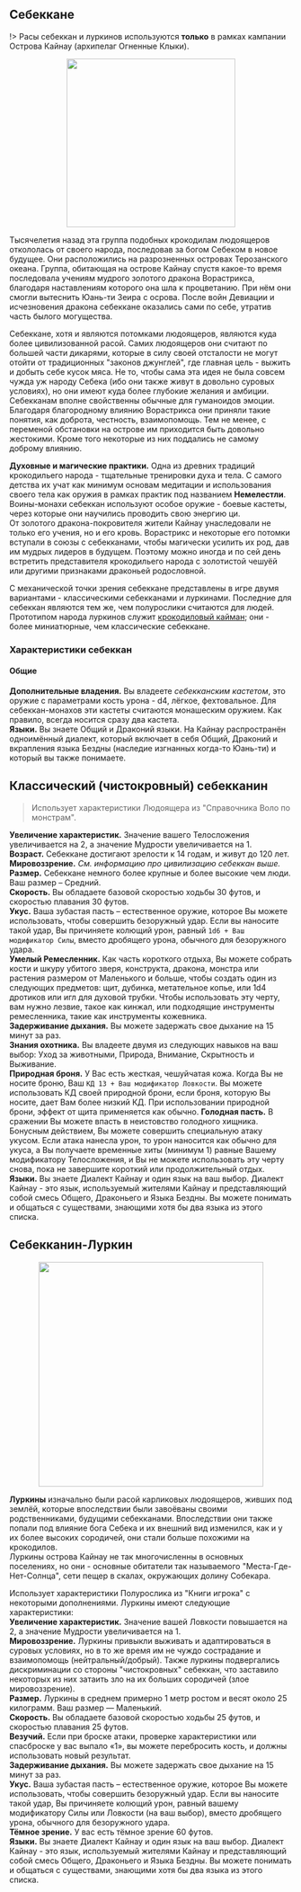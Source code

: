 ## Себеккане
!> Расы себеккан и луркинов используются **только** в рамках кампании Острова Кайнау (архипелаг Огненные Клыки).

<p style="text-align: center"><img style="height: 300px;" src="https://i.ibb.co/B2NHK8W/48b01b6ab3193f7d5c59bbafc882c0a2.jpg"/></p>

Тысячелетия назад эта группа подобных крокодилам людоящеров откололась от своего народа, последовав за богом Себеком в новое будущее.
Они расположились на разрозненных островах Терозанского океана. Группа, обитающая на острове Кайнау спустя какое-то время
последовала учениям мудрого золотого дракона Ворастрикса, благодаря наставлениям которого она шла к процветанию. При нём они смогли
вытеснить Юань-ти Зеира с осрова. После войн Девиации и исчезновения дракона себеккане оказались сами по себе, утратив часть былого могущества.

Себеккане, хотя и являются потомками людоящеров, являются куда более цивилизованной расой. Самих людоящеров они считают по большей части
дикарями, которые в силу своей отсталости не могут отойти от традиционных "законов джунглей", где главная цель - выжить и добыть себе кусок мяса.
Не то, чтобы сама эта идея не была совсем чужда уж народу Себека (ибо они также живут в довольно суровых условиях), но они имеют куда более глубокие желания и амбиции.  
Себекканам вполне свойственны обычные для гуманоидов эмоции. Благодаря благородному влиянию Ворастрикса они приняли такие понятия, как доброта, честность, взаимопомощь. Тем не менее, с переменой обстановки на острове им приходится быть довольно жестокими. Кроме того некоторые из них поддались не самому доброму влиянию.

**Духовные и магические практики.** Одна из древних традиций крокодильего народа - тщательные тренировки духа и тела. С самого детства их учат как минимум основам медитации и использования своего тела как оружия в рамках практик под названием **Немелестли**. Воины-монахи себеккан используют особое оружие - боевые кастеты, через которые они научились проводить свою энергию ци.  
От золотого дракона-покровителя жители Кайнау унаследовали не только его учения, но и его кровь. Ворастрикс и некоторые его потомки вступали в союзы с себекканами, чтобы магически усилить их род, дав им мудрых лидеров в будущем. Поэтому можно иногда и по сей день встретить представителя крокодильего народа с золотистой чешуёй или другими признаками драконьей родословной.

С механической точки зрения себеккане представлены в игре двумя вариантами - классическими себекканами и луркинами. Последние для себеккан являются
тем же, чем полурослики считаются для людей. Прототипом народа луркинов служит [крокодиловый кайман](https://yandex.ru/images/search?text=крокодиловый%20кайман);
они - более миниатюрные, чем классические себеккане.

### Характеристики себеккан
#### Общие
**Дополнительные владения.** Вы владеете *себекканским кастетом*, это оружие с параметрами
кость урона - d4, лёгкое, фехтовальное. Для себеккан-монахов эти кастеты считаются монашеским оружием. Как правило, всегда носится сразу два
кастета.  
**Языки.** Вы знаете Общий и Драконий языки. На Кайнау распространён одноимённый диалект, который включает в себя Общий, Драконий и вкрапления
языка Бездны (наследие изгнанных когда-то Юань-ти) и который вы также понимаете.

## Классический (чистокровный) себекканин
> Использует характеристики Людоящера из "Справочника Воло по монстрам".

**Увеличение характеристик.** 
Значение вашего Телосложения увеличивается на 2, а значение Мудрости увеличивается на 1.  
**Возраст.** Себеккане достигают зрелости к 14 годам, и живут до 120 лет.  
**Мировоззрение.** _См. информацию про цивилизацию себеккан выше._  
**Размер.** Себеккане немного более крупные и более высокие чем люди. Ваш размер – Средний.  
**Скорость.** Вы обладаете базовой скоростью ходьбы 30 футов, и скоростью плавания 30 футов.  
**Укус.** Ваша зубастая пасть – естественное оружие, которое Вы можете использовать, чтобы совершить безоружный удар. Если вы наносите такой удар, Вы причиняете колющий урон, равный `1d6 + Ваш модификатор Силы`, вместо дробящего урона, обычного для безоружного удара.  
**Умелый Ремесленник.** Как часть короткого отдыха, Вы можете собрать кости и шкуру убитого зверя, конструкта, дракона, монстра или растения размером от Маленького и больше, чтобы создать один из следующих предметов: щит, дубинка, метательное копье, или 1d4 дротиков или игл для духовой трубки. Чтобы использовать эту черту, вам нужно лезвие, такое как кинжал, или подходящие инструменты ремесленника, такие как инструменты кожевника.  
**Задерживание дыхания.** Вы можете задержать свое дыхание на 15 минут за раз.  
**Знания охотника.** Вы владеете двумя из следующих навыков на ваш выбор: Уход за животными, Природа, Внимание, Скрытность и Выживание.  
**Природная броня.** У Вас есть жесткая, чешуйчатая кожа. Когда Вы не носите броню, Ваш `КД 13 + Ваш модификатор Ловкости`. Вы можете использовать КД своей природной брони, если броня, которую Вы носите, дает Вам более низкий КД. При использовании природной брони, эффект от щита применяется как обычно.
**Голодная пасть.** В сражении Вы можете впасть в неистовство голодного хищника. Бонусным действием, Вы можете совершить специальную атаку укусом. Если атака нанесла урон, то урон наносится как обычно для укуса, а Вы получаете временные хиты (минимум 1) равные Вашему модификатору Телосложения, и Вы не можете использовать эту черту снова, пока не завершите короткий или продолжительный отдых.  
**Языки.** Вы знаете Диалект Кайнау и один язык на ваш выбор. Диалект Кайнау - это язык, используемый жителями Кайнау и представляющий собой смесь Общего, Драконьего и Языка Бездны. Вы можете понимать и общаться с существами, знающими хотя бы два языка из этого списка.

## Себекканин-Луркин
<p style="text-align: center"><img style="height: 400px;" src="https://i.ibb.co/pvY1Cvr/197da9eba3c3b535e044284eb33940b0.jpg"/></p>

**Луркины** изначально были расой карликовых людоящеров, живших под землёй, которые впоследствии были завоёваны своими родственниками, будущими себекканами. Впоследствии они также попали под влияние бога Себека и их внешний вид изменился, как и у их более высоких сородичей, они стали больше похожими на крокодилов.  
Луркины острова Кайнау не так многочисленны в основных поселениях, но они - основные обитатели так называемого "Места-Где-Нет-Солнца", сети пещер в скалах, окружающих долину Собекара.

Использует характеристики Полурослика из "Книги игрока" с некоторыми дополнениями. Луркины имеют следующие характеристики:  
**Увеличение характеристик.** Значение вашей Ловкости повышается на 2, а значение Мудрости увеличивается на 1.  
**Мировоззрение.** Луркины привыкли выживать и адаптироваться в суровых условиях, но в то же время им не чуждо сострадание и взаимопомощь (нейтральный/добрый). Также луркины подвергались дискриминации со стороны "чистокровных" себеккан, что заставило некоторых из них затаить зло на их больших сородичей (злое мировоззрение).  
**Размер.** Луркины в среднем примерно 1 метр ростом и весят около 25 килограмм. Ваш размер — Маленький.  
**Скорость.** Вы обладаете базовой скоростью ходьбы 25 футов, и скоростью плавания 25 футов.  
**Везучий.** Если при броске атаки, проверке характеристики или спасброске у вас выпало «1», вы можете перебросить кость, и должны использовать новый результат.  
**Задерживание дыхания.** Вы можете задержать свое дыхание на 15 минут за раз.  
**Укус.** Ваша зубастая пасть – естественное оружие, которое Вы можете использовать, чтобы совершить безоружный удар. Если вы наносите такой удар, Вы причиняете колющий урон, равный вашему модификатору Силы или Ловкости (на ваш выбор), вместо дробящего урона, обычного для безоружного удара.  
**Тёмное зрение.** У вас есть тёмное зрение 60 футов.  
**Языки.** Вы знаете Диалект Кайнау и один язык на ваш выбор. Диалект Кайнау - это язык, используемый жителями Кайнау и представляющий собой смесь Общего, Драконьего и Языка Бездны. Вы можете понимать и общаться с существами, знающими хотя бы два языка из этого списка.